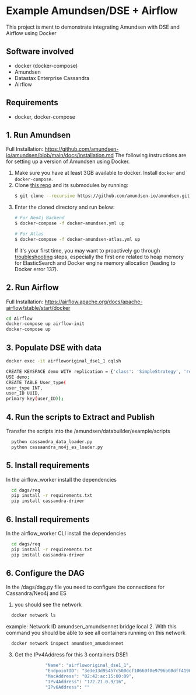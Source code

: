 # Example Amundsen/DSE + Airflow
This project is ment to demonstrate integrating Amundsen with DSE and Airflow using Docker

## Software involved
- docker (docker-compose)
- Amundsen
- Datastax Enterprise Cassandra
- Airflow

## Requirements
- docker, docker-compose

## 1. Run Amundsen
Full Installation: https://github.com/amundsen-io/amundsen/blob/main/docs/installation.md
The following instructions are for setting up a version of Amundsen using Docker.

1. Make sure you have at least 3GB available to docker. Install `docker` and  `docker-compose`.
2. Clone [this repo](https://github.com/amundsen-io/amundsen) and its submodules by running:
   ```bash
   $ git clone --recursive https://github.com/amundsen-io/amundsen.git
   ```
3. Enter the cloned directory and run below:
    ```bash
    # For Neo4j Backend
    $ docker-compose -f docker-amundsen.yml up

    # For Atlas
    $ docker-compose -f docker-amundsen-atlas.yml up
    ```
    If it's your first time, you may want to proactively go through [troubleshooting](#troubleshooting) steps, especially the first one related to heap memory for ElasticSearch and Docker engine memory allocation (leading to Docker error 137).

## 2. Run Airflow
   Full Installation: https://airflow.apache.org/docs/apache-airflow/stable/start/docker
   ```bash
   cd Airflow
   docker-compose up airflow-init
   docker-compose up
   ```

## 3. Populate DSE with data
   ```bash
   docker exec -it airfloworiginal_dse1_1 cqlsh
   ```
   ```bash
   CREATE KEYSPACE demo WITH replication = {'class': 'SimpleStrategy', 'replication_factor': 1};
   USE demo;
   CREATE TABLE User_type(
   user_type INT,
   user_ID UUID,
   primary key(user_ID));
   ```   

## 4. Run the scripts to Extract and Publish    
 Transfer the scripts into the /amundsen/databuilder/example/scripts
 ```bash
   python cassandra_data_loader.py
   python cassaandra_no4j_es_loader.py 
 ```

## 5. Install requirements  
 In the airflow_worker install the dependencies
 ```bash
   cd dags/req
   pip install -r requirements.txt
   pip install cassandra-driver
 ```

## 6. Install requirements  
 In the airflow_worker CLI install the dependencies
 ```bash
   cd dags/req
   pip install -r requirements.txt
   pip install cassandra-driver
 ```
## 6. Configure the DAG
In the /dags/dag.py file you need to configure the connections for Cassandra/Neo4j and ES
1. you should see the network
 ```bash
   docker network ls
 ``` 
 example:
 Network ID   amundsen_amundsennet      bridge    local
2. With this command you should be able to see all containers running on this network   
 ```bash
   docker network inspect amundsen_amundsennet
 ```
3. Get the IPv4Address for this 3 containers
 DSE1
 ```bash
                "Name": "airfloworiginal_dse1_1",
                "EndpointID": "3e3e13d95457c500dcf10660f0e9796b08dff4190f5893b3d1443dbff771a3f8",
                "MacAddress": "02:42:ac:15:00:09",
                "IPv4Address": "172.21.0.9/16",
                "IPv6Address": ""        
 ```